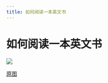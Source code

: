 ```yaml
---
title: 如何阅读一本英文书
---
```


# 如何阅读一本英文书
![](http://q0fn7wgae.bkt.clouddn.com/%E5%A6%82%E4%BD%95%E9%98%85%E8%AF%BB%E4%B8%80%E6%9C%AC%E8%8B%B1%E6%96%87%E4%B9%A6.png)

[原图](https://github.com/yuhongjing/img-folder/raw/master/img/blog2/mindmap/%E5%A6%82%E4%BD%95%E9%98%85%E8%AF%BB%E4%B8%80%E6%9C%AC%E8%8B%B1%E6%96%87%E4%B9%A6.png)